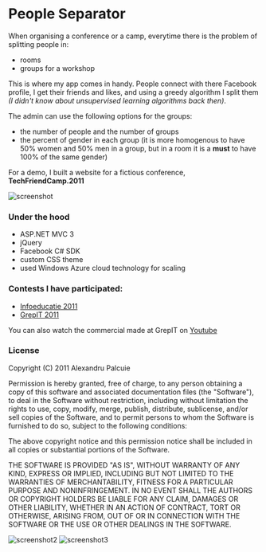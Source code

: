 # People Separator
When organising a conference or a camp, everytime there is the problem of splitting people in:
* rooms
* groups for a workshop

This is where my app comes in handy. People connect with there Facebook profile, I get their friends and likes, and using a greedy algorithm I split them _(I didn't know about unsupervised learning algorithms back then)_.

The admin can use the following options for the groups:
* the number of people and the number of groups
* the percent of gender in each group (it is more homogenous to have 50% women and 50% men in a group, but in a room it is a **must** to have 100% of the same gender)

For a demo, I built a website for a fictious conference, **TechFriendCamp.2011**

![screenshot](https://github.com/palcu/People-Separator/raw/master/screenshots/s1.png)

### Under the hood
* ASP.NET MVC 3
* jQuery
* Facebook C# SDK
* custom CSS theme
* used Windows Azure cloud technology for scaling

### Contests I have participated:
* [Infoeducatie 2011](http://infoeducatie.ro/participanti.php?what=1249)
* [GrepIT 2011](http://www.grepit.info/proiecte/people-separator/)

You can also watch the commercial made at GrepIT on [Youtube](http://www.youtube.com/watch?v=SFQSUAIHYQI)

### License

Copyright (C) 2011 Alexandru Palcuie

Permission is hereby granted, free of charge, to any person obtaining a copy of
this software and associated documentation files (the "Software"), to deal in
the Software without restriction, including without limitation the rights to
use, copy, modify, merge, publish, distribute, sublicense, and/or sell copies
of the Software, and to permit persons to whom the Software is furnished to do
so, subject to the following conditions:

The above copyright notice and this permission notice shall be included in all
copies or substantial portions of the Software.

THE SOFTWARE IS PROVIDED "AS IS", WITHOUT WARRANTY OF ANY KIND, EXPRESS OR
IMPLIED, INCLUDING BUT NOT LIMITED TO THE WARRANTIES OF MERCHANTABILITY,
FITNESS FOR A PARTICULAR PURPOSE AND NONINFRINGEMENT. IN NO EVENT SHALL THE
AUTHORS OR COPYRIGHT HOLDERS BE LIABLE FOR ANY CLAIM, DAMAGES OR OTHER
LIABILITY, WHETHER IN AN ACTION OF CONTRACT, TORT OR OTHERWISE, ARISING FROM,
OUT OF OR IN CONNECTION WITH THE SOFTWARE OR THE USE OR OTHER DEALINGS IN THE
SOFTWARE.

![screenshot2](https://github.com/palcu/People-Separator/raw/master/screenshots/s2.png)
![screenshot3](https://github.com/palcu/People-Separator/raw/master/screenshots/s3.png)
